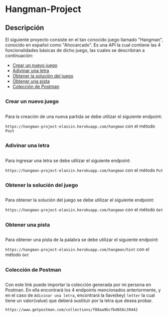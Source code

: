 # Hangman-Project

## Descripción

El siguiente proyecto consiste en el tan conocido juego llamado "Hangman", conocido en español como "Ahocarcado". Es una API la cual contiene las 4 funcionalidades básicas de dicho juego, las cuales se describiran a continuación:

- [Crear un nuevo juego](#crear-un-nuevo-juego)
- [Adivinar una letra](#adivinar-una-letra)
- [Obtener la solución del juego](#obtener-la-solución-del-juego)
- [Obtener una pista](#obtener-una-pista)
- [Colección de Postman](#colección-de-postman)

##
### Crear un nuevo juego
##

Para la creación de una nueva partida se debe utilizar el siguiente endpoint:

`https://hangman-project-elaniin.herokuapp.com/hangman` con el método `Post`

##
### Adivinar una letra
##

Para ingresar una letra se debe utilizar el siguiente endpoint:

`https://hangman-project-elaniin.herokuapp.com/hangman` con el método `Put`

##
### Obtener la solución del juego
##

Para obtener la solución del juego se debe utilizar el siguiente endpoint:

`https://hangman-project-elaniin.herokuapp.com/hangman` con el método `Get`

##
### Obtener una pista
##

Para obtener una pista de la palabra se debe utilizar el siguiente endpoint:

`https://hangman-project-elaniin.herokuapp.com/hangman/hint` con el método `Get`

##
### Colección de Postman
##

Con este link puede importar la colección generada por mi persona en Postman. En ella encontrará los 4 endpoints mencionados anteriormente, y en el caso de `Adivinar una letra`, encontrará la llave(key) `letter` la cual tiene un valor(value) que deberá sustituir por la letra que desea probar.

`https://www.getpostman.com/collections/f08aa9bcfbd656c39442`
